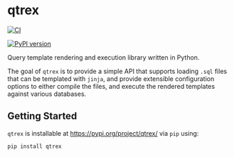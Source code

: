# qtrex
[![CI](https://github.com/bradleybonitatibus/qtrex/actions/workflows/ci.yml/badge.svg)](https://github.com/bradleybonitatibus/qtrex/actions/workflows/ci.yml)

[![PyPI version](https://badge.fury.io/py/qtrex.svg)](https://badge.fury.io/py/qtrex)

Query template rendering and execution library written in Python.

The goal of `qtrex` is to provide a simple API that supports loading `.sql`
files that can be templated with `jinja`, and provide extensible configuration
options to either compile the files, and execute the rendered templates against
various databases.

## Getting Started

`qtrex` is installable at https://pypi.org/project/qtrex/ via `pip` using:

```
pip install qtrex
```
